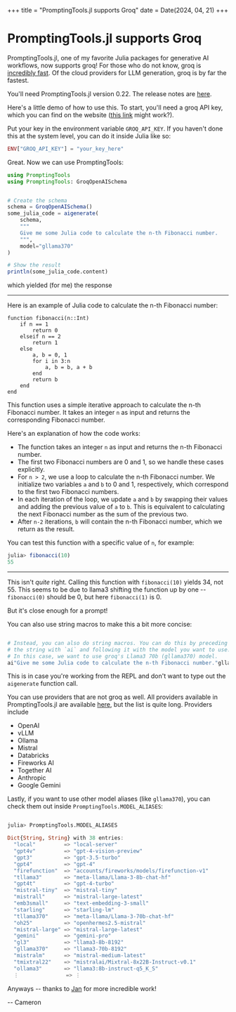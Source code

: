 +++
title = "PromptingTools.jl supports Groq"
date = Date(2024, 04, 21)
+++

# PromptingTools.jl supports Groq

PromptingTools.jl, one of my favorite Julia packages for generative AI workflows, now supports groq! 
For those who do not know, groq is [incredibly fast](https://wow.groq.com/groq-sets-new-large-language-model-performance-record-of-300-tokens-per-second-per-user-on-meta-ai-foundational-llm-llama-2-70b/). Of
the cloud providers for LLM generation, groq is by far the fastest.

You'll need PromptingTools.jl version 0.22. The release notes are [here](https://github.com/svilupp/PromptingTools.jl/releases/tag/v0.22.0).

Here's a little demo of how to use this. To start, you'll need a groq API key, which you can find on the website ([this link](https://console.groq.com/keys) might work?).

Put your key in the environment variable `GROQ_API_KEY`. If you haven't done this at the system level, you can do it inside Julia like so:

```julia
ENV["GROQ_API_KEY"] = "your_key_here"
```

Great. Now we can use PromptingTools:

```julia
using PromptingTools
using PromptingTools: GroqOpenAISchema


# Create the schema
schema = GroqOpenAISchema()
some_julia_code = aigenerate(
    schema,
    """
    Give me some Julia code to calculate the n-th Fibonacci number.
    """,
    model="gllama370"
)

# Show the result
println(some_julia_code.content)
```

which yielded (for me) the response

---

Here is an example of Julia code to calculate the n-th Fibonacci number:
```
function fibonacci(n::Int)
    if n == 1
        return 0
    elseif n == 2
        return 1
    else
        a, b = 0, 1
        for i in 3:n
            a, b = b, a + b
        end
        return b
    end
end
```

This function uses a simple iterative approach to calculate the n-th Fibonacci number. It takes an integer `n` as input and returns the corresponding Fibonacci number.

Here's an explanation of how the code works:

* The function takes an integer `n` as input and returns the n-th Fibonacci number.
* The first two Fibonacci numbers are 0 and 1, so we handle these cases explicitly.
* For `n > 2`, we use a loop to calculate the n-th Fibonacci number. We initialize two variables `a` and `b` to 0 and 1, respectively, which correspond to the first two Fibonacci numbers.
* In each iteration of the loop, we update `a` and `b` by swapping their values and adding the previous value of `a` to `b`. This is equivalent to calculating the next Fibonacci number as the sum of the previous two.
* After `n-2` iterations, `b` will contain the n-th Fibonacci number, which we return as the result.

You can test this function with a specific value of `n`, for example:

```julia
julia> fibonacci(10)
55
```

---

This isn't _quite_ right. Calling this function with `fibonacci(10)` yields 34, not 55. This seems to be due to llama3
shifting the function up by one -- `fibonacci(0)` should be 0, but here `fibonacci(1)` is 0.

But it's close enough for a prompt!

You can also use string macros to make this a bit more concise:

```julia

# Instead, you can also do string macros. You can do this by preceding
# the string with `ai` and following it with the model you want to use.
# In this case, we want to use groq's Llama3 70b (gllama370) model.
ai"Give me some Julia code to calculate the n-th Fibonacci number."gllama370
```

This is in case you're working from the REPL and don't want to type out the `aigenerate` function call.

You can use providers that are not groq as well. All providers available in PromptingTools.jl are available [here](https://siml.earth/PromptingTools.jl/dev/coverage_of_model_providers), 
but the list is quite long. Providers include

- OpenAI
- vLLM
- Ollama
- Mistral
- Databricks
- Fireworks AI
- Together AI
- Anthropic
- Google Gemini

Lastly, if you want to use other model aliases (like `gllama370`), you can check them out inside `PromptingTools.MODEL_ALIASES`:

```julia

julia> PromptingTools.MODEL_ALIASES

Dict{String, String} with 38 entries:
  "local"         => "local-server"
  "gpt4v"         => "gpt-4-vision-preview"
  "gpt3"          => "gpt-3.5-turbo"
  "gpt4"          => "gpt-4"
  "firefunction"  => "accounts/fireworks/models/firefunction-v1"
  "tllama3"       => "meta-llama/Llama-3-8b-chat-hf"
  "gpt4t"         => "gpt-4-turbo"
  "mistral-tiny"  => "mistral-tiny"
  "mistrall"      => "mistral-large-latest"
  "emb3small"     => "text-embedding-3-small"
  "starling"      => "starling-lm"
  "tllama370"     => "meta-llama/Llama-3-70b-chat-hf"
  "oh25"          => "openhermes2.5-mistral"
  "mistral-large" => "mistral-large-latest"
  "gemini"        => "gemini-pro"
  "gl3"           => "llama3-8b-8192"
  "gllama370"     => "llama3-70b-8192"
  "mistralm"      => "mistral-medium-latest"
  "tmixtral22"    => "mistralai/Mixtral-8x22B-Instruct-v0.1"
  "ollama3"       => "llama3:8b-instruct-q5_K_S"
  ⋮               => ⋮
```

Anyways -- thanks to [Jan](https://siml.earth/) for more incredible work!

-- Cameron